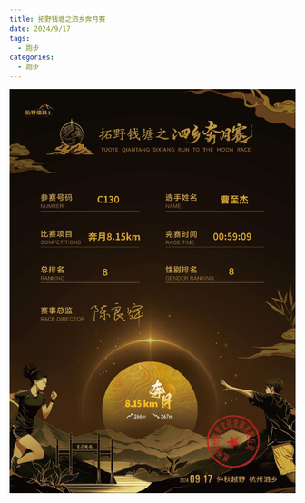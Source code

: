 ```yaml
---
title: 拓野钱塘之泗乡奔月赛
date: 2024/9/17
tags:
  - 跑步
categories:
  - 跑步
---
```


<img src="./img/10.jpg"/>
